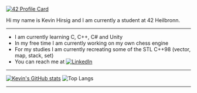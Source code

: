 [![42 Profile Card](https://1337-readme-xi.vercel.app/api/profile?cursus=42cursus&dark=true&leet_logo=hide&login=khirsig)](https://github.com/mohouyizme/1337-readme)

Hi my name is Kevin Hirsig and I am currently a student at 42 Heilbronn.

---

* I am currently learning C, C++, C# and Unity
* In my free time I am currently working on my own chess engine
* For my studies I am currently recreating some of the STL C++98 (vector, map, stack, set)
* You can reach me at [![LinkedIn](https://img.shields.io/badge/Kevin%20Hirsig-linkedIn-blue)](https://www.linkedin.com/in/kevin-hirsig-149086213/)

---

[![Kevin's GitHub stats](https://github-readme-stats.vercel.app/api?username=khirsig&theme=tokyonight)](https://github.com/anuraghazra/github-readme-stats)              ![Top Langs](https://github-readme-stats.vercel.app/api/top-langs/?username=khirsig&layout=compact&theme=tokyonight&hide_border=true)

---



